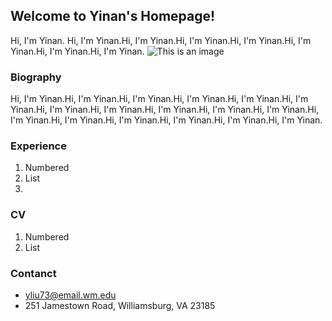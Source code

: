 ## Welcome to Yinan's Homepage!

Hi, I'm Yinan. Hi, I'm Yinan.Hi, I'm Yinan.Hi, I'm Yinan.Hi, I'm Yinan.Hi, I'm Yinan.Hi, I'm Yinan.Hi, I'm Yinan.
![This is an image](https://myoctocat.com/assets/images/base-octocat.svg)

### Biography
Hi, I'm Yinan.Hi, I'm Yinan.Hi, I'm Yinan.Hi, I'm Yinan.Hi, I'm Yinan.Hi, I'm Yinan.Hi, I'm Yinan.Hi, I'm Yinan.Hi, I'm Yinan.Hi, I'm Yinan.Hi, I'm Yinan.Hi, I'm Yinan.Hi, I'm Yinan.Hi, I'm Yinan.Hi, I'm Yinan.Hi, I'm Yinan.Hi, I'm Yinan.

### Experience
1. Numbered
2. List
3. 

### CV

1. Numbered
2. List

### Contanct
- yliu73@email.wm.edu
- 251 Jamestown Road, Williamsburg, VA 23185
